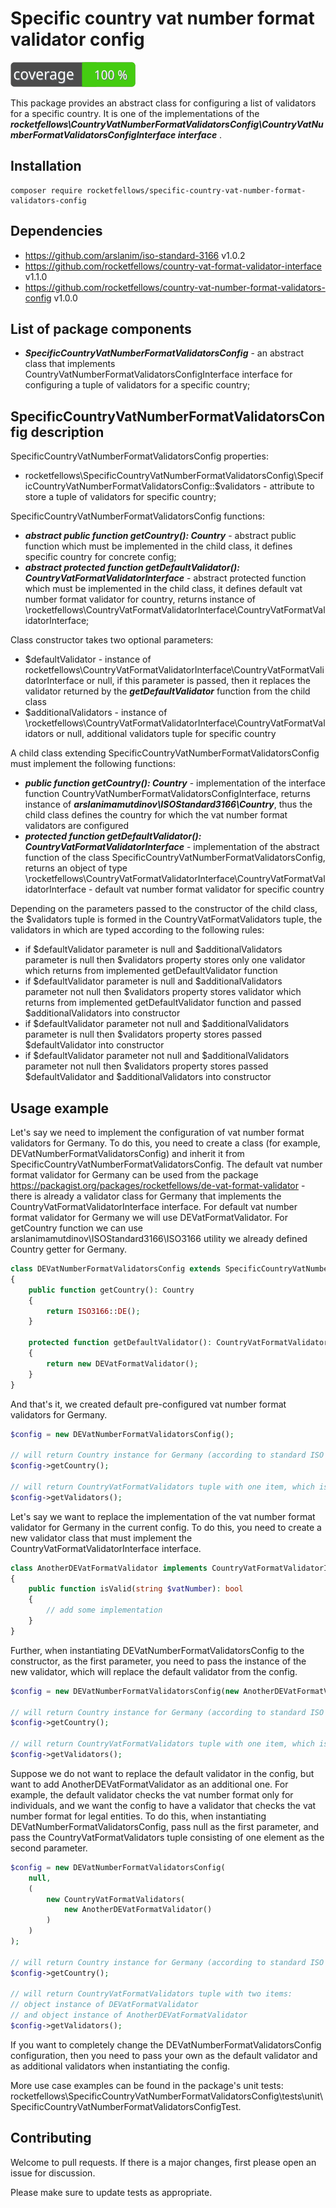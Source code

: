 # Specific country vat number format validator config

![Code Coverage Badge](./badge.svg)

This package provides an abstract class for configuring a list of validators for a specific country.
It is one of the implementations of the **_rocketfellows\CountryVatNumberFormatValidatorsConfig\CountryVatNumberFormatValidatorsConfigInterface interface_**&nbsp;.

## Installation

```shell
composer require rocketfellows/specific-country-vat-number-format-validators-config
```

## Dependencies

- https://github.com/arslanim/iso-standard-3166 v1.0.2
- https://github.com/rocketfellows/country-vat-format-validator-interface v1.1.0
- https://github.com/rocketfellows/country-vat-number-format-validators-config v1.0.0

## List of package components

- **_SpecificCountryVatNumberFormatValidatorsConfig_** - an abstract class that implements CountryVatNumberFormatValidatorsConfigInterface interface for configuring a tuple of validators for a specific country;

## SpecificCountryVatNumberFormatValidatorsConfig description

SpecificCountryVatNumberFormatValidatorsConfig properties:
- rocketfellows\SpecificCountryVatNumberFormatValidatorsConfig\SpecificCountryVatNumberFormatValidatorsConfig::$validators - attribute to store a tuple of validators for specific country;

SpecificCountryVatNumberFormatValidatorsConfig functions:
- **_abstract public function getCountry(): Country_** - abstract public function which must be implemented in the child class, it defines specific country for concrete config;
- **_abstract protected function getDefaultValidator(): CountryVatFormatValidatorInterface_** - abstract protected function which must be implemented in the child class, it defines default vat number format validator for country, returns instance of \rocketfellows\CountryVatFormatValidatorInterface\CountryVatFormatValidatorInterface;

Class constructor takes two optional parameters:
- $defaultValidator - instance of rocketfellows\CountryVatFormatValidatorInterface\CountryVatFormatValidatorInterface or null, if this parameter is passed, then it replaces the validator returned by the **_getDefaultValidator_** function from the child class
- $additionalValidators - instance of \rocketfellows\CountryVatFormatValidatorInterface\CountryVatFormatValidators or null, additional validators tuple for specific country

A child class extending SpecificCountryVatNumberFormatValidatorsConfig must implement the following functions:
- **_public function getCountry(): Country_** - implementation of the interface function CountryVatNumberFormatValidatorsConfigInterface, returns instance of **_arslanimamutdinov\ISOStandard3166\Country_**, thus the child class defines the country for which the vat number format validators are configured
- **_protected function getDefaultValidator(): CountryVatFormatValidatorInterface_** - implementation of the abstract function of the class SpecificCountryVatNumberFormatValidatorsConfig, returns an object of type \rocketfellows\CountryVatFormatValidatorInterface\CountryVatFormatValidatorInterface - default vat number format validator for specific country

Depending on the parameters passed to the constructor of the child class, the $validators tuple is formed in the CountryVatFormatValidators tuple, the validators in which are typed according to the following rules:
- if $defaultValidator parameter is null and $additionalValidators parameter is null then $validators property stores only one validator which returns from implemented getDefaultValidator function
- if $defaultValidator parameter is null and $additionalValidators parameter not null then $validators property stores validator which returns from implemented getDefaultValidator function and passed $additionalValidators into constructor
- if $defaultValidator parameter not null and $additionalValidators parameter is null then $validators property stores passed $defaultValidator into constructor
- if $defaultValidator parameter not null and $additionalValidators parameter not null then $validators property stores passed $defaultValidator and $additionalValidators into constructor

## Usage example

Let's say we need to implement the configuration of vat number format validators for Germany.
To do this, you need to create a class (for example, DEVatNumberFormatValidatorsConfig) and inherit it from SpecificCountryVatNumberFormatValidatorsConfig.
The default vat number format validator for Germany can be used from the package https://packagist.org/packages/rocketfellows/de-vat-format-validator - there is already a validator class for Germany that implements the CountryVatFormatValidatorInterface interface.
For default vat number format validator for Germany we will use DEVatFormatValidator.
For getCountry function we can use arslanimamutdinov\ISOStandard3166\ISO3166 utility we already defined Country getter for Germany.

```php
class DEVatNumberFormatValidatorsConfig extends SpecificCountryVatNumberFormatValidatorsConfig
{
    public function getCountry(): Country
    {
        return ISO3166::DE();
    }

    protected function getDefaultValidator(): CountryVatFormatValidatorInterface
    {
        return new DEVatFormatValidator();
    }
}
```

And that's it, we created default pre-configured vat number format validators for Germany.

```php
$config = new DEVatNumberFormatValidatorsConfig();

// will return Country instance for Germany (according to standard ISO 3166)
$config->getCountry();

// will return CountryVatFormatValidators tuple with one item, which is DEVatFormatValidator instance
$config->getValidators();
```

Let's say we want to replace the implementation of the vat number format validator for Germany in the current config.
To do this, you need to create a new validator class that must implement the CountryVatFormatValidatorInterface interface.

```php
class AnotherDEVatFormatValidator implements CountryVatFormatValidatorInterface
{
    public function isValid(string $vatNumber): bool
    {
        // add some implementation
    }
}
```

Further, when instantiating DEVatNumberFormatValidatorsConfig to the constructor, as the first parameter, you need to pass the instance of the new validator, which will replace the default validator from the config.

```php
$config = new DEVatNumberFormatValidatorsConfig(new AnotherDEVatFormatValidator());

// will return Country instance for Germany (according to standard ISO 3166)
$config->getCountry();

// will return CountryVatFormatValidators tuple with one item, which is AnotherDEVatFormatValidator instance
$config->getValidators();
```

Suppose we do not want to replace the default validator in the config, but want to add AnotherDEVatFormatValidator as an additional one.
For example, the default validator checks the vat number format only for individuals, and we want the config to have a validator that checks the vat number format for legal entities.
To do this, when instantiating DEVatNumberFormatValidatorsConfig, pass null as the first parameter, and pass the CountryVatFormatValidators tuple consisting of one element as the second parameter.

```php
$config = new DEVatNumberFormatValidatorsConfig(
    null,
    (
        new CountryVatFormatValidators(
            new AnotherDEVatFormatValidator()
        )
    )
);

// will return Country instance for Germany (according to standard ISO 3166)
$config->getCountry();

// will return CountryVatFormatValidators tuple with two items:
// object instance of DEVatFormatValidator
// and object instance of AnotherDEVatFormatValidator
$config->getValidators();
```

If you want to completely change the DEVatNumberFormatValidatorsConfig configuration, then you need to pass your own as the default validator and as additional validators when instantiating the config.

More use case examples can be found in the package's unit tests: rocketfellows\SpecificCountryVatNumberFormatValidatorsConfig\tests\unit\SpecificCountryVatNumberFormatValidatorsConfigTest.

## Contributing

Welcome to pull requests. If there is a major changes, first please open an issue for discussion.

Please make sure to update tests as appropriate.
